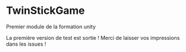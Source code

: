 # TwinStickGame

 Premier module de la formation unity

La première version de test est sortie ! Merci de laisser vos impressions dans les issues !
